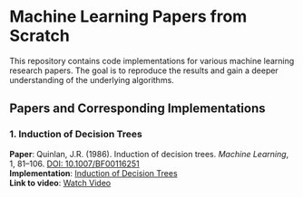 # Machine Learning Papers from Scratch

This repository contains code implementations for various machine learning research papers. The goal is to reproduce the results and gain a deeper understanding of the underlying algorithms.

## Papers and Corresponding Implementations

### 1. Induction of Decision Trees
**Paper**: Quinlan, J.R. (1986). Induction of decision trees. *Machine Learning*, 1, 81–106. [DOI: 10.1007/BF00116251](https://doi.org/10.1007/BF00116251)  
**Implementation**: [Induction of Decision Trees](https://github.com/cjpaine109/ml-papers/tree/main/Induction%20of%20Decision%20Trees)  
**Link to video**: [Watch Video](https://www.youtube.com/watch?v=n3fM4SzNxuk&t=13s)
